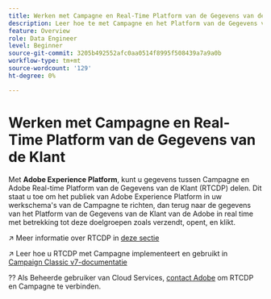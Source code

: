 ```yaml
---
title: Werken met Campagne en Real-Time Platform van de Gegevens van de Klant
description: Leer hoe te met Campagne en het Platform van de Gegevens van de Klant in real time te werken
feature: Overview
role: Data Engineer
level: Beginner
source-git-commit: 3205b492552afc0aa0514f8995f508439a7a9a0b
workflow-type: tm+mt
source-wordcount: '129'
ht-degree: 0%

---
```


# Werken met Campagne en Real-Time Platform van de Gegevens van de Klant

Met **Adobe Experience Platform**, kunt u gegevens tussen Campagne en Adobe Real-time Platform van de Gegevens van de Klant (RTCDP) delen. Dit staat u toe om het publiek van Adobe Experience Platform in uw werkschema&#39;s van de Campagne te richten, dan terug naar de gegevens van het Platform van de Gegevens van de Klant van de Adobe in real time met betrekking tot deze doelgroepen zoals verzendt, opent, en klikt.

↗️ Meer informatie over RTCDP in [deze sectie](https://experienceleague.adobe.com/docs/experience-platform/rtcdp/overview.html?lang=en)

↗️ Leer hoe u RTCDP met Campagne implementeert en gebruikt in [Campaign Classic v7-documentatie](https://experienceleague.adobe.com/docs/campaign-classic/using/integrating-with-adobe-experience-cloud/aep-sources-destinations/get-started-sources-destinations.html?lang=en#integrating-with-adobe-experience-cloud)

?? Als Beheerde gebruiker van Cloud Services, [contact Adobe](../start/campaign-faq.md#support) om RTCDP en Campagne te verbinden.

